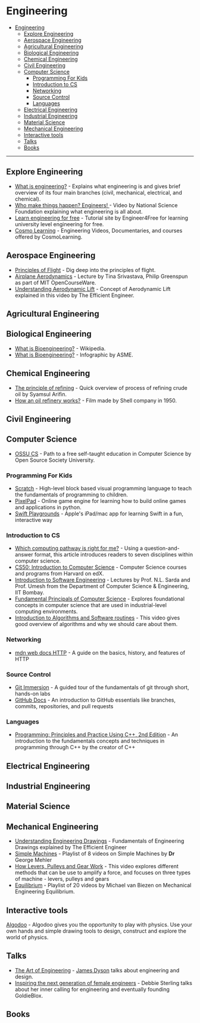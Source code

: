 # Engineering
- [Engineering](#engineering)
  - [Explore Engineering](#explore-engineering)
  - [Aerospace Engineering](#aerospace-engineering)
  - [Agricultural Engineering](#agricultural-engineering)
  - [Biological Engineering](#biological-engineering)
  - [Chemical Engineering](#chemical-engineering)
  - [Civil Engineering](#civil-engineering)
  - [Computer Science](#computer-science)
    - [Programming For Kids](#programming-for-kids)
    - [Introduction to CS](#introduction-to-cs)
    - [Networking](#networking)
    - [Source Control](#source-control)
    - [Languages](#languages)
  - [Electrical Engineering](#electrical-engineering)
  - [Industrial Engineering](#industrial-engineering)
  - [Material Science](#material-science)
  - [Mechanical Engineering](#mechanical-engineering)
  - [Interactive tools](#interactive-tools)
  - [Talks](#talks)
  - [Books](#books)

---

## Explore Engineering
- [What is engineering?](https://youtu.be/btGYcizV0iI) - Explains what engineering is and gives brief overview of its four main branches (civil, mechanical, electrical, and chemical).
- [Who make things happen? Engineers! ](https://youtu.be/FAJGx3zP-Eo) - Video by National Science Foundation explaining what engineering is all about.
- [Learn engineering for free](https://www.engineer4free.com) - Tutorial site by Engineer4Free for learning university level engineering for free.
- [Cosmo Learning](https://cosmolearning.org/engineering/) - Engineering Videos, Documentaries, and courses offered by CosmoLearning.

## Aerospace Engineering
- [Principles of Flight](https://youtu.be/5O-j0w-h7v0) - Dig deep into the principles of flight.
- [Airplane Aerodynamics](https://youtu.be/edLnZgF9mUg) - Lecture by Tina Srivastava, Philip Greenspun as part of MIT OpenCourseWare.
- [Understanding Aerodynamic Lift](https://youtu.be/E3i_XHlVCeU) - Concept of Aerodynamic Lift explained in this video by The Efficient Engineer.

## Agricultural Engineering

## Biological Engineering
- [What is Bioengineering?](https://en.wikipedia.org/wiki/Biological_engineering) - Wikipedia.
- [What is Bioengineering?](https://www.asme.org/topics-resources/content/infographic-what-is-bioengineering) - Infographic by ASME.

## Chemical Engineering
- [The principle of refining](https://www.youtube.com/watch?v=k4cVxGndh9g) - Quick overview of process of refining crude oil by Syamsul Arifin.
- [How an oil refinery works?](https://www.youtube.com/watch?v=hC1PKRmiEvs) - Film made by Shell company in 1950.

## Civil Engineering

## Computer Science
- [OSSU CS](https://github.com/ossu/computer-science) - Path to a free self-taught education in Computer Science by Open Source Society University.

### Programming For Kids
- [Scratch](https://scratch.mit.edu/about) - High-level block based visual programming language to teach the fundamentals of programming to children.
- [PixelPad](https://pixelpad.io) - Online game engine for learning how to build online games and applications in python.
- [Swift Playgrounds](https://www.apple.com/swift/playgrounds/) - Apple's iPad/mac app for learning Swift in a fun, interactive way

### Introduction to CS
- [Which computing pathway is right for me?](https://ncwit.org/resource/pace/) - Using a question-and-answer format, this article introduces readers to seven disciplines within computer science.
- [CS50: Introduction to Computer Science](https://www.edx.org/cs50) - Computer Science courses and programs from Harvard on edX.
- [Introduction to Software Engineering](https://cosmolearning.org/courses/introduction-to-software-engineering/) - Lectures by Prof. N.L. Sarda and Prof. Umesh from the Department of Computer Science & Engineering, IIT Bombay.
- [Fundamental Principals of Computer Science](https://tutorialspoint.com/basics_of_computer_science/) - Explores foundational concepts in computer science that are used in industrial-level computing environments.
- [Introduction to Algorithms and Software routines](https://www.khanacademy.org/computing/computer-science/algorithms/intro-to-algorithms/v/what-are-algorithms) - This video gives good overview of algorithms and why we should care about them.

### Networking
- [mdn web docs HTTP](https://developer.mozilla.org/en-US/docs/Web/HTTP/Overview) - A guide on the basics, history, and features of HTTP

### Source Control
- [Git Immersion](https://gitimmersion.com) - A guided tour of the fundamentals of git through short, hands-on labs
- [GitHub Docs](https://docs.github.com/en/get-started/quickstart/hello-world) - An introduction to GitHub essentials like branches, commits, repositories, and pull requests

### Languages
- [Programming: Principles and Practice Using C++, 2nd Edition](https://learning.oreilly.com/library/view/programming-principles-and/9780133796759/) - An introduction to the fundamentals concepts and techniques in programming through C++ by the creator of C++

## Electrical Engineering

## Industrial Engineering

## Material Science

## Mechanical Engineering
- [Understanding Engineering Drawings](https://youtu.be/ht9GwXQMgpo) - Fundamentals of Engineering Drawings explained by The Efficient Engineer 
- [Simple Machines](https://www.youtube.com/playlist?list=PLX2gX-ftPVXUjkEEXJoC0mx8mxTlfqpCn) - Playlist of 8 videos on Simple Machines by **Dr** George Mehler
- [How Levers, Pulleys and Gear Work](https://youtu.be/JnYVz1TSmBQ) - This video explores different methods that can be use to amplify a force, and focuses on three types of machine - levers, pulleys and gears
- [Equilibrium](https://www.youtube.com/playlist?list=PLX2gX-ftPVXUjkEEXJoC0mx8mxTlfqpCn) - Playlist of 20 videos by Michael van Biezen on Mechanical Engineering Equilibrium.

## Interactive tools
[Algodoo](http://www.algodoo.com/) - Algodoo gives you the opportunity to play with physics. Use your own hands and simple drawing tools to design, construct and explore the world of physics.
## Talks
- [The Art of Engineering](https://archive.org/details/podcast_businessleadership-video_the-art-engineering_1000084846101) - [James Dyson](https://en.wikipedia.org/wiki/James_Dyson) talks about engineering and design.
- [Inspiring the next generation of female engineers](https://youtu.be/FEeTLopLkEo) - Debbie Sterling talks about her inner calling for engineering and eventually founding GoldieBlox.

## Books
